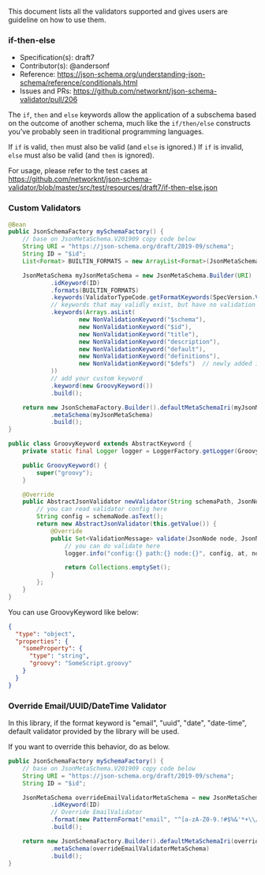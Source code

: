 This document lists all the validators supported and gives users are guideline on how to use them. 

### if-then-else

* Specification(s): draft7
* Contributor(s): @andersonf
* Reference: https://json-schema.org/understanding-json-schema/reference/conditionals.html
* Issues and PRs: https://github.com/networknt/json-schema-validator/pull/206

The `if`, `then` and `else` keywords allow the application of a subschema based on the outcome of another schema, much like the `if/then/else` constructs you’ve probably seen in traditional programming languages.

If `if` is valid, `then` must also be valid (and `else` is ignored.) If `if` is invalid, `else` must also be valid (and `then` is ignored).

For usage, please refer to the test cases at https://github.com/networknt/json-schema-validator/blob/master/src/test/resources/draft7/if-then-else.json

### Custom Validators
````java
@Bean
public JsonSchemaFactory mySchemaFactory() {
    // base on JsonMetaSchema.V201909 copy code below
    String URI = "https://json-schema.org/draft/2019-09/schema";
    String ID = "$id";
    List<Format> BUILTIN_FORMATS = new ArrayList<Format>(JsonMetaSchema.COMMON_BUILTIN_FORMATS);

    JsonMetaSchema myJsonMetaSchema = new JsonMetaSchema.Builder(URI)
            .idKeyword(ID)
            .formats(BUILTIN_FORMATS)
            .keywords(ValidatorTypeCode.getFormatKeywords(SpecVersion.VersionFlag.V201909))
            // keywords that may validly exist, but have no validation aspect to them
            .keywords(Arrays.asList(
                    new NonValidationKeyword("$schema"),
                    new NonValidationKeyword("$id"),
                    new NonValidationKeyword("title"),
                    new NonValidationKeyword("description"),
                    new NonValidationKeyword("default"),
                    new NonValidationKeyword("definitions"),
                    new NonValidationKeyword("$defs")  // newly added in 2018-09 release.
            ))
            // add your custom keyword
            .keyword(new GroovyKeyword())
            .build();

    return new JsonSchemaFactory.Builder().defaultMetaSchemaIri(myJsonMetaSchema.getIri())
            .metaSchema(myJsonMetaSchema)
            .build();
}

public class GroovyKeyword extends AbstractKeyword {
    private static final Logger logger = LoggerFactory.getLogger(GroovyKeyword.class);

    public GroovyKeyword() {
        super("groovy");
    }

    @Override
    public AbstractJsonValidator newValidator(String schemaPath, JsonNode schemaNode, JsonSchema parentSchema, ValidationContext validationContext) throws JsonSchemaException, Exception {
        // you can read validator config here
        String config = schemaNode.asText();
        return new AbstractJsonValidator(this.getValue()) {
            @Override
            public Set<ValidationMessage> validate(JsonNode node, JsonNode rootNode, String at) {
                // you can do validate here
                logger.info("config:{} path:{} node:{}", config, at, node);

                return Collections.emptySet();
            }
        };
    }
}
````
You can use GroovyKeyword like below:
````json
{
  "type": "object",
  "properties": {
    "someProperty": {
      "type": "string",
      "groovy": "SomeScript.groovy"
    }
  }
}
````

### Override Email/UUID/DateTime Validator

In this library, if the format keyword is "email", "uuid", "date", "date-time", default validator provided by the library will be used.

If you want to override this behavior, do as below.

```java
public JsonSchemaFactory mySchemaFactory() {
    // base on JsonMetaSchema.V201909 copy code below
    String URI = "https://json-schema.org/draft/2019-09/schema";
    String ID = "$id";

    JsonMetaSchema overrideEmailValidatorMetaSchema = new JsonMetaSchema.Builder(URI)
            .idKeyword(ID)
            // Override EmailValidator
            .format(new PatternFormat("email", "^[a-zA-Z0-9.!#$%&'*+\\/=?^_`{|}~-]+@[a-zA-Z0-9-]+(?:\\.[a-zA-Z0-9-]+)*$"))
            .build();

    return new JsonSchemaFactory.Builder().defaultMetaSchemaIri(overrideEmailValidatorMetaSchema.getIri())
            .metaSchema(overrideEmailValidatorMetaSchema)
            .build();
}
```
